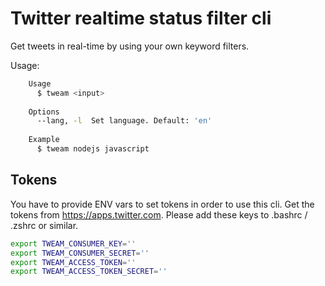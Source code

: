 # Twitter realtime status filter cli

Get tweets in real-time by using your own keyword filters.

Usage:
```bash
    Usage
      $ tweam <input>
 
    Options
      --lang, -l  Set language. Default: 'en'
 
    Example
      $ tweam nodejs javascript
```


## Tokens
You have to provide ENV vars to set tokens in order to use this cli. Get the tokens from https://apps.twitter.com. Please add these keys to .bashrc / .zshrc or similar.
```bash
export TWEAM_CONSUMER_KEY='' 
export TWEAM_CONSUMER_SECRET='' 
export TWEAM_ACCESS_TOKEN='' 
export TWEAM_ACCESS_TOKEN_SECRET=''
```